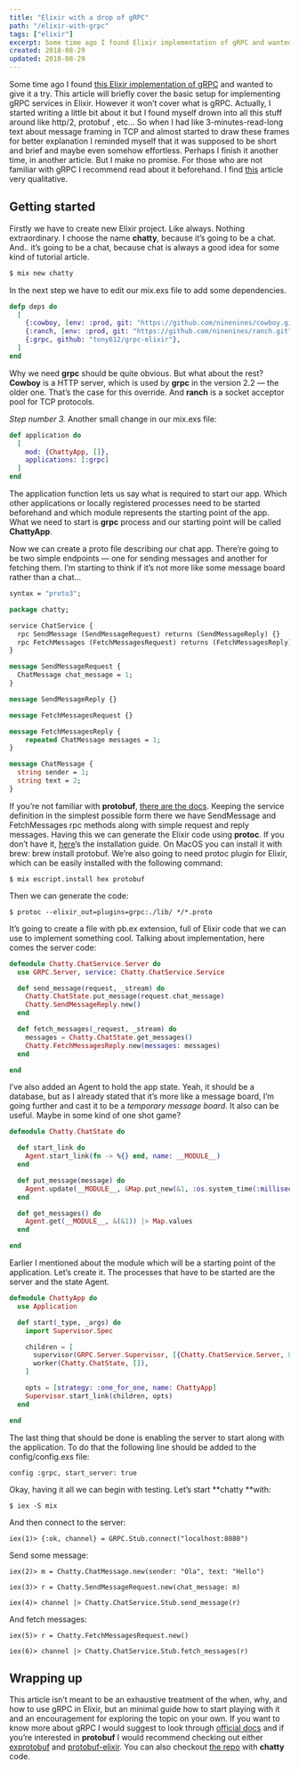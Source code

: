 ```yaml
---
title: "Elixir with a drop of gRPC"
path: "/elixir-with-grpc"
tags: ["elixir"]
excerpt: Some time ago I found Elixir implementation of gRPC and wanted to give it a try. This article will briefly cover the basic setup for implementing gRPC services in Elixir.
created: 2018-08-29
updated: 2018-08-29
---
```


Some time ago I found [this Elixir implementation of gRPC](https://github.com/tony612/grpc-elixir) and wanted to give it a try. This article will briefly cover the basic setup for implementing gRPC services in Elixir. However it won’t cover what is gRPC. Actually, I started writing a little bit about it but I found myself drown into all this stuff around like http/2, protobuf , etc… So when I had like 3-minutes-read-long text about message framing in TCP and almost started to draw these frames for better explanation I reminded myself that it was supposed to be short and brief and maybe even somehow effortless. Perhaps I finish it another time, in another article. But I make no promise. For those who are not familiar with gRPC I recommend read about it beforehand. I find [this](https://nordicapis.com/exploring-the-grpc-framework-for-building-microservices/) article very qualitative.

## Getting started

Firstly we have to create new Elixir project. Like always. Nothing extraordinary. I choose the name **chatty**, because it’s going to be a chat. And.. it’s going to be a chat, because chat is always a good idea for some kind of tutorial article.

```sh
$ mix new chatty
```

In the next step we have to edit our mix.exs file to add some dependencies.

```elixir
defp deps do
  [
    {:cowboy, [env: :prod, git: "https://github.com/ninenines/cowboy.git", tag: "2.2.0",override: true, manager: :make]},
    {:ranch, [env: :prod, git: "https://github.com/ninenines/ranch.git", override: true,manager: :make]},
    {:grpc, github: "tony612/grpc-elixir"},
  ]
end
```

Why we need **grpc** should be quite obvious. But what about the rest? **Cowboy** is a HTTP server, which is used by **grpc** in the version 2.2 — the older one. That’s the case for this override. And **ranch** is a socket acceptor pool for TCP protocols.

_Step number 3._ Another small change in our mix.exs file:

```elixir
def application do
  [
    mod: {ChattyApp, []},
    applications: [:grpc]
  ]
end
```

The application function lets us say what is required to start our app. Which other applications or locally registered processes need to be started beforehand and which module represents the starting point of the app. What we need to start is **grpc** process and our starting point will be called **ChattyApp**.

Now we can create a proto file describing our chat app. There’re going to be two simple endpoints — one for sending messages and another for fetching them. I’m starting to think if it’s not more like some message board rather than a chat…

```protobuf
syntax = "proto3";

package chatty;

service ChatService {
  rpc SendMessage (SendMessageRequest) returns (SendMessageReply) {}
  rpc FetchMessages (FetchMessagesRequest) returns (FetchMessagesReply) {}
}

message SendMessageRequest {
  ChatMessage chat_message = 1;
}

message SendMessageReply {}

message FetchMessagesRequest {}

message FetchMessagesReply {
    repeated ChatMessage messages = 1;
}

message ChatMessage {
  string sender = 1;
  string text = 2;
}
```

If you’re not familiar with **protobuf**, [there are the docs](https://developers.google.com/protocol-buffers/?hl=pl). Keeping the service definition in the simplest possible form there we have SendMessage and FetchMessages rpc methods along with simple request and reply messages. Having this we can generate the Elixir code using **protoc**. If you don’t have it, [here](https://github.com/protocolbuffers/protobuf/blob/master/src/README.md)’s the installation guide. On MacOS you can install it with brew: brew install protobuf. We’re also going to need protoc plugin for Elixir, which can be easily installed with the following command:

    $ mix escript.install hex protobuf

Then we can generate the code:

    $ protoc --elixir_out=plugins=grpc:./lib/ */*.proto

It’s going to create a file with pb.ex extension, full of Elixir code that we can use to implement something cool. Talking about implementation, here comes the server code:

```elixir
defmodule Chatty.ChatService.Server do
  use GRPC.Server, service: Chatty.ChatService.Service

  def send_message(request, _stream) do
    Chatty.ChatState.put_message(request.chat_message)
    Chatty.SendMessageReply.new()
  end

  def fetch_messages(_request, _stream) do
    messages = Chatty.ChatState.get_messages()
    Chatty.FetchMessagesReply.new(messages: messages)
  end

end
```

I’ve also added an Agent to hold the app state. Yeah, it should be a database, but as I already stated that it’s more like a message board, I’m going further and cast it to be a _temporary message board_. It also can be useful. Maybe in some kind of one shot game?

```elixir
defmodule Chatty.ChatState do

  def start_link do
    Agent.start_link(fn -> %{} end, name: __MODULE__)
  end

  def put_message(message) do
    Agent.update(__MODULE__, &Map.put_new(&1, :os.system_time(:millisecond), message))
  end

  def get_messages() do
    Agent.get(__MODULE__, &(&1)) |> Map.values
  end

end
```

Earlier I mentioned about the module which will be a starting point of the application. Let’s create it. The processes that have to be started are the server and the state Agent.

```elixir
defmodule ChattyApp do
  use Application

  def start(_type, _args) do
    import Supervisor.Spec

    children = [
      supervisor(GRPC.Server.Supervisor, [{Chatty.ChatService.Server, 8080}]),
      worker(Chatty.ChatState, []),
    ]

    opts = [strategy: :one_for_one, name: ChattyApp]
    Supervisor.start_link(children, opts)
  end

end
```

The last thing that should be done is enabling the server to start along with the application. To do that the following line should be added to the config/config.exs file:

    config :grpc, start_server: true

Okay, having it all we can begin with testing. Let’s start **chatty **with:

    $ iex -S mix

And then connect to the server:

    iex(1)> {:ok, channel} = GRPC.Stub.connect("localhost:8080")

Send some message:

```
iex(2)> m = Chatty.ChatMessage.new(sender: "Ola", text: "Hello")

iex(3)> r = Chatty.SendMessageRequest.new(chat_message: m)

iex(4)> channel |> Chatty.ChatService.Stub.send_message(r)
```

And fetch messages:

    iex(5)> r = Chatty.FetchMessagesRequest.new()

    iex(6)> channel |> Chatty.ChatService.Stub.fetch_messages(r)

## Wrapping up

This article isn’t meant to be an exhaustive treatment of the when, why, and how to use gRPC in Elixir, but an minimal guide how to start playing with it and an encouragement for exploring the topic on your own. If you want to know more about gRPC I would suggest to look through [official docs](https://grpc.io/) and if you’re interested in **protobuf** I would recommend checking out either [exprotobuf](https://github.com/bitwalker/exprotobuf) and [protobuf-elixir](https://github.com/tony612/protobuf-elixir). You can also checkout [the repo](https://github.com/blackdahila/chatty) with **chatty** code.

